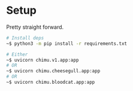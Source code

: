 # Setup
Pretty straight forward.

```sh
# Install deps
~$ python3 -m pip install -r requirements.txt

# Either
~$ uvicorn chimu.v1.app:app
# OR
~$ uvicorn chimu.cheesegull.app:app
# OR
~$ uvicorn chimu.bloodcat.app:app
```

